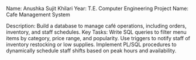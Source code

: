 Name: Anushka Sujit Khilari
Year: T.E. Computer Engineering
Project Name: Cafe Management System 

Description:
Build a database to manage café operations, including orders, inventory, and staff schedules.
Key Tasks:
Write SQL queries to filter menu items by category, price range, and popularity.
Use triggers to notify staff of inventory restocking or low supplies.
Implement PL/SQL procedures to dynamically schedule staff shifts based on peak hours and availability.
